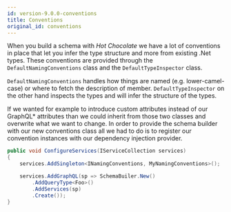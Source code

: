 ```yaml
---
id: version-9.0.0-conventions
title: Conventions
original_id: conventions
---
```


When you build a schema with _Hot Chocolate_ we have a lot of conventions in place that let you infer the type structure and more from existing .Net types. These conventions are provided through the `DefaultNamingConventions` class and the `DefaultTypeInspector` class.

`DefaultNamingConventions` handles how things are named (e.g. lower-camel-case) or where to fetch the description of member.
`DefaultTypeInspector` on the other hand inspects the types and will infer the structure of the types.

If we wanted for example to introduce custom attributes instead of our GraphQL\* attributes than we could inherit from those two classes and overwrite what we want to change. In order to provide the schema builder with our new conventions class all we had to do is to register our convention instances with our dependency injection provider.

```csharp
public void ConfigureServices(IServiceCollection services)
{
    services.AddSingleton<INamingConventions, MyNamingConventions>();

    services.AddGraphQL(sp => SchemaBuiler.New()
        .AddQueryType<Foo>()
        .AddServices(sp)
        .Create());
}
```
